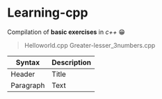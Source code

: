# Learning-cpp
Compilation of **basic exercises** in *c++* 😁
>Helloworld.cpp
>Greater-lesser_3numbers.cpp

| Syntax | Description |
| ----------- | ----------- |
| Header | Title |
| Paragraph | Text |

